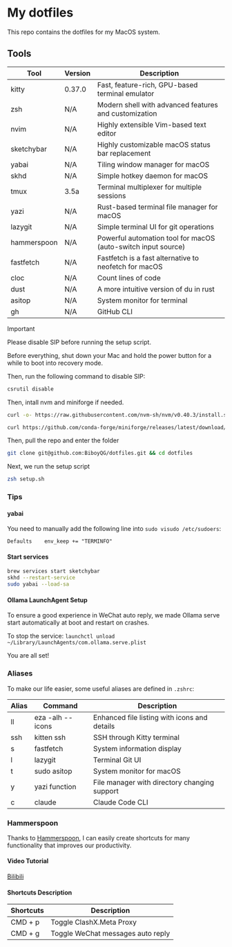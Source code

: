 # My dotfiles

This repo contains the dotfiles for my MacOS system.

## Tools

| Tool        | Version | Description                                                   |
| ----------- | ------- | ------------------------------------------------------------- |
| kitty       | 0.37.0  | Fast, feature-rich, GPU-based terminal emulator               |
| zsh         | N/A     | Modern shell with advanced features and customization         |
| nvim        | N/A     | Highly extensible Vim-based text editor                       |
| sketchybar  | N/A     | Highly customizable macOS status bar replacement              |
| yabai       | N/A     | Tiling window manager for macOS                               |
| skhd        | N/A     | Simple hotkey daemon for macOS                                |
| tmux        | 3.5a    | Terminal multiplexer for multiple sessions                    |
| yazi        | N/A     | Rust-based terminal file manager for macOS                    |
| lazygit     | N/A     | Simple terminal UI for git operations                         |
| hammerspoon | N/A     | Powerful automation tool for macOS (auto-switch input source) |
| fastfetch   | N/A     | Fastfetch is a fast alternative to neofetch for macOS         |
| cloc        | N/A     | Count lines of code                                           |
| dust        | N/A     | A more intuitive version of du in rust                        |
| asitop      | N/A     | System monitor for terminal                                   |
| gh          | N/A     | GitHub CLI                                                    |

> [!IMPORTANT]
>
> Please disable SIP before running the setup script.

Before everything, shut down your Mac and hold the power button for a while to boot into recovery mode.

Then, run the following command to disable SIP:

```bash
csrutil disable
```

Then, intall nvm and miniforge if needed.

```bash
curl -o- https://raw.githubusercontent.com/nvm-sh/nvm/v0.40.3/install.sh | bash
```

```bash
curl https://github.com/conda-forge/miniforge/releases/latest/download/Miniforge3-MacOSX-arm64.sh | sh
```

Then, pull the repo and enter the folder

```bash
git clone git@github.com:BiboyQG/dotfiles.git && cd dotfiles
```

Next, we run the setup script

```bash
zsh setup.sh
```

### Tips

#### yabai

You need to manually add the following line into `sudo visudo /etc/sudoers`:

```
Defaults	env_keep += "TERMINFO"
```

#### Start services

```bash
brew services start sketchybar
skhd --restart-service
sudo yabai --load-sa
```

#### Ollama LaunchAgent Setup

To ensure a good experience in WeChat auto reply, we made Ollama serve start automatically at boot and restart on crashes.

To stop the service: `launchctl unload ~/Library/LaunchAgents/com.ollama.serve.plist`

You are all set!

### Aliases

To make our life easier, some useful aliases are defined in `.zshrc`:

| Alias | Command          | Description                                    |
| ----- | ---------------- | ---------------------------------------------- |
| ll    | eza -alh --icons | Enhanced file listing with icons and details   |
| ssh   | kitten ssh       | SSH through Kitty terminal                     |
| s     | fastfetch        | System information display                     |
| l     | lazygit          | Terminal Git UI                                |
| t     | sudo asitop      | System monitor for macOS                       |
| y     | yazi function    | File manager with directory changing support   |
| c     | claude           | Claude Code CLI                                |

### Hammerspoon

Thanks to [Hammerspoon](https://www.hammerspoon.org/), I can easily create shortcuts for many functionality that improves our productivity.

#### Video Tutorial

[Bilibili](https://www.bilibili.com/video/BV1cHhPzCE11)

#### Shortcuts Description

| Shortcuts | Description                       |
| --------- | --------------------------------- |
| CMD + p   | Toggle ClashX.Meta Proxy          |
| CMD + g   | Toggle WeChat messages auto reply |
